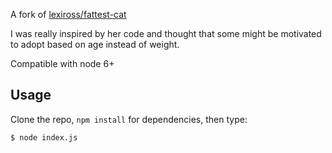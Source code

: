 A fork of [lexiross/fattest-cat]()

I was really inspired by her code and thought that some might be motivated to adopt based on age instead of weight.

Compatible with node 6+

## Usage
Clone the repo, `npm install` for dependencies, then type:

`$ node index.js`
